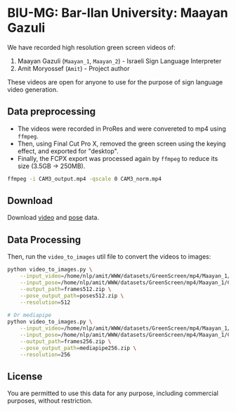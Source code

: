 # BIU-MG: Bar-Ilan University: Maayan Gazuli

We have recorded high resolution green screen videos of:

1. Maayan Gazuli (`Maayan_1`, `Maayan_2`) - Israeli Sign Language Interpreter
2. Amit Moryossef (`Amit`) - Project author

These videos are open for anyone to use for the purpose of sign language video generation.

## Data preprocessing

- The videos were recorded in ProRes and were convereted to mp4 using `ffmpeg`.
- Then, using Final Cut Pro X, removed the green screen using the keying effect, and exported for "desktop".
- Finally, the FCPX export was processed again by `ffmpeg` to reduce its size (3.5GB -> 250MB).

```bash
ffmpeg -i CAM3_output.mp4 -qscale 0 CAM3_norm.mp4
```

## Download

Download [video](https://sign-lanugage-datasets.sign-mt.cloud/public/mp4/Maayan_1/CAM3_norm.mp4) and [pose](https://sign-lanugage-datasets.sign-mt.cloud/public/mp4/Maayan_1/CAM3.holistic.pose) data.

## Data Processing

Then, run the `video_to_images` util file to convert the videos to images:

```bash
python video_to_images.py \
    --input_video=/home/nlp/amit/WWW/datasets/GreenScreen/mp4/Maayan_1/CAM3_norm.mp4 \
    --input_pose=/home/nlp/amit/WWW/datasets/GreenScreen/mp4/Maayan_1/CAM3.openpose.pose \
    --output_path=frames512.zip \
    --pose_output_path=poses512.zip \
    --resolution=512
  
# Or mediapipe
python video_to_images.py \
    --input_video=/home/nlp/amit/WWW/datasets/GreenScreen/mp4/Maayan_1/CAM3_norm.mp4 \
    --input_pose=/home/nlp/amit/WWW/datasets/GreenScreen/mp4/Maayan_1/CAM3.holistic.pose \
    --output_path=frames256.zip \
    --pose_output_path=mediapipe256.zip \
    --resolution=256
```

## License

You are permitted to use this data for any purpose, including commercial purposes, without restriction.
